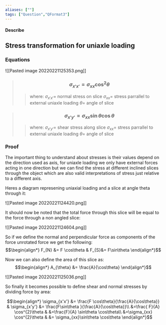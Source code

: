 ```yaml
---
aliases: [""]
tags: ["Question","QFormat3"]
---
```


#### Describe
## Stress transformation for uniaxle loading
### Equations
![[Pasted image 20220221125353.png]]

> ### $$ \sigma_{x'x'} =\sigma_{xx} \cos^{2}\theta $$ 
>> where:
>> $\sigma_{x'x'}=$ normal stress on slice
>> $\sigma_{xx}=$ stress parrallel to external uniaxle loading
>> $\theta=$ angle of slice

> ### $$ \sigma_{x'y'} = \sigma_{xx}\sin\theta \cos\theta $$ 
>> where:
>> $\sigma_{x'y'}=$ shear stress along slice
>> $\sigma_{xx}=$ stress parrallel to external uniaxle loading
>> $\theta=$ angle of slice

### Proof
The important thing to understand about stresses is their values depend on the direction used as axis, for uniaxle loading we only have external forces acting in one direction but we can find the stress at different inclined slices through the object which are also valid interpretations of stress just relative to a different axis.

Heres a diagram represening uniaxial loading and a slice at angle theta through it:

![[Pasted image 20220221124420.png]]

It should now be noted that the total force through this slice will be equal to the force through a non angled slice:

![[Pasted image 20220221124604.png]]

So if we define the normal and perpendicular force as components of the force unrotated force we get the following:
$$\begin{align*}
F_{N} &= F \cos\theta & F_{S}&= F\sin\theta 
\end{align*}$$

Now we can also define the area of this slice as:
$$\begin{align*}
A_{\theta} &= \frac{A}{\cos\theta}
\end{align*}$$


![[Pasted image 20220221125036.png]]

So finally it becomes possible to define shear and normal stresses by dividing force by area:

$$\begin{align*}
\sigma_{x'x'} &= \frac{F \cos\theta}{\frac{A}{\cos\theta}} & \sigma_{x'y'} &= \frac{F\sin\theta }{\frac{A}{\cos\theta}}\\
&=\frac{ F}{A} \cos^{2}\theta & &=\frac{F}{A} \sin\theta \cos\theta\\
&=\sigma_{xx} \cos^{2}\theta  & &= \sigma_{xx}\sin\theta \cos\theta 
\end{align*}$$